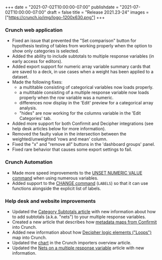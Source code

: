 +++
date = "2021-07-02T10:00:00-07:00"
publishdate = "2021-07-02T10:00:00-07:00"
draft = false
title = "Release 2021.23-24"
images = ["https://crunch.io/img/logo-1200x630.png"]
+++

### Crunch web application

- Fixed an issue that prevented the "Set comparison" button for hypothesis testing of tables from working properly when the option to show only categories is selected.
- Added the ability to include subtotals to multiple response variables (in early access for editors).
- Added export support for numeric array variable summary cards that are saved to a deck, in use cases when a weight has been applied to a dataset.
- Made the following fixes:
    - a multitable consisting of categorical variables now loads properly.
    - a multitable consisting of a multiple response variable now loads properly when the row variable was a numeric.
    - differences now display in the 'Edit' preview for a categorical array analysis.
    - "hides" are now working for the columns variable in the 'Edit Categories' tab.
- Added more support for both Confirmit and Decipher integrations (see help desk articles below for more information).
- Removed the faulty value in the intersection between the weighted/unweighted 'rows and mean' column.
- Fixed the "x" and "remove all" buttons in the 'dashboard groups' panel.
- Fixed rare behavior that causes some export settings to fail.

### Crunch Automation

- Made more speed improvements to the [UNSET NUMERIC VALUE command](https://help.crunch.io/hc/en-us/articles/360049589551-UNSET-NUMERIC-VALUE-command) when using numerous variables.
- Added support to the [CHANGE command](https://help.crunch.io/hc/en-us/articles/360042038132-CHANGE-command) (`LABELS`)  so that it can use functions alongside the explicit list of labels.

### Help desk and website improvements

- Updated the [Category Subtotals article](https://help.crunch.io/hc/en-us/articles/360050364772-Category-Subtotals) with new information about how to add subtotals (a.k.a. "nets") to your multiple response variables.
- Created a new article that describes how [metadata maps from Confirmit](https://help.crunch.io/hc/en-us/articles/4403966631309-How-your-survey-metadata-maps-from-Confirmit-into-Crunch) into Crunch.
- Added new information about how [Decipher logic elements ("Loops")](https://help.crunch.io/hc/en-us/articles/360062142812-How-your-survey-metadata-maps-from-Decipher-into-Crunch#toc4) map into Crunch.
- Updated the [chart](https://help.crunch.io/hc/en-us/articles/360061204751-Crunch-importers-overview) in the Crunch importers overview article.
- Updated the [Nets on a multiple response variable](https://help.crunch.io/hc/en-us/articles/360045631232-Nets-on-a-multiple-response-variable) article with new information.
